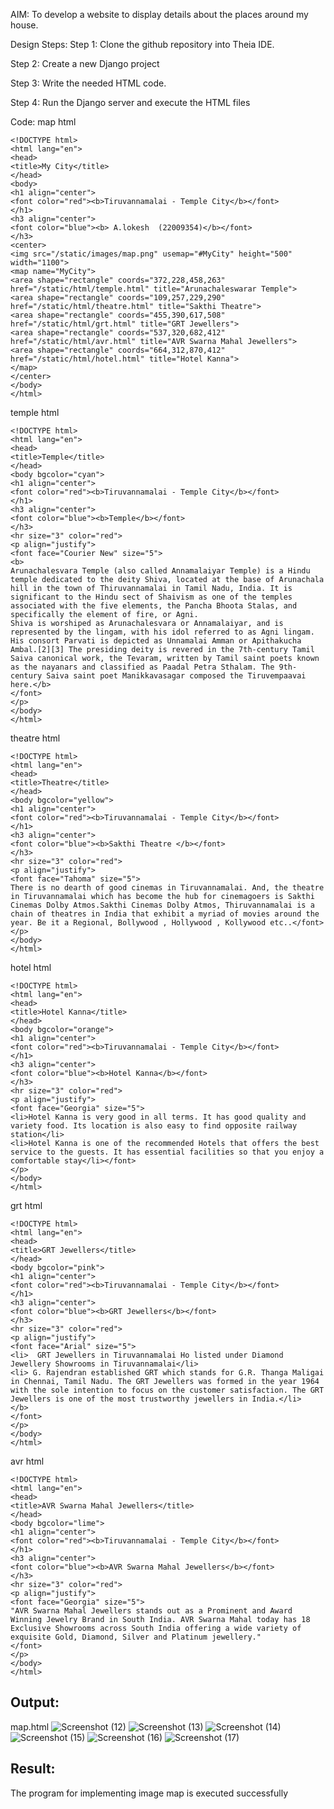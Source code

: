 AIM:
To develop a website to display details about the places around my house.

Design Steps:
Step 1:
Clone the github repository into Theia IDE.

Step 2:
Create a new Django project

Step 3:
Write the needed HTML code.

Step 4:
Run the Django server and execute the HTML files

Code:
map html
```
<!DOCTYPE html>
<html lang="en">
<head>
<title>My City</title>
</head>
<body>
<h1 align="center">
<font color="red"><b>Tiruvannamalai - Temple City</b></font>
</h1>
<h3 align="center">
<font color="blue"><b> A.lokesh  (22009354)</b></font>
</h3>
<center>
<img src="/static/images/map.png" usemap="#MyCity" height="500" width="1100">
<map name="MyCity">
<area shape="rectangle" coords="372,228,458,263" href="/static/html/temple.html" title="Arunachaleswarar Temple">
<area shape="rectangle" coords="109,257,229,290" href="/static/html/theatre.html" title="Sakthi Theatre">
<area shape="rectangle" coords="455,390,617,508" href="/static/html/grt.html" title="GRT Jewellers">
<area shape="rectangle" coords="537,320,682,412" href="/static/html/avr.html" title="AVR Swarna Mahal Jewellers">
<area shape="rectangle" coords="664,312,870,412" href="/static/html/hotel.html" title="Hotel Kanna">
</map>
</center>
</body>
</html>
```
temple html
```
<!DOCTYPE html>
<html lang="en">
<head>
<title>Temple</title>
</head>
<body bgcolor="cyan">
<h1 align="center">
<font color="red"><b>Tiruvannamalai - Temple City</b></font>
</h1>
<h3 align="center">
<font color="blue"><b>Temple</b></font>
</h3>
<hr size="3" color="red">
<p align="justify">
<font face="Courier New" size="5">
<b>
Arunachalesvara Temple (also called Annamalaiyar Temple) is a Hindu temple dedicated to the deity Shiva, located at the base of Arunachala hill in the town of Thiruvannamalai in Tamil Nadu, India. It is significant to the Hindu sect of Shaivism as one of the temples associated with the five elements, the Pancha Bhoota Stalas, and specifically the element of fire, or Agni.
Shiva is worshiped as Arunachalesvara or Annamalaiyar, and is represented by the lingam, with his idol referred to as Agni lingam. His consort Parvati is depicted as Unnamalai Amman or Apithakucha Ambal.[2][3] The presiding deity is revered in the 7th-century Tamil Saiva canonical work, the Tevaram, written by Tamil saint poets known as the nayanars and classified as Paadal Petra Sthalam. The 9th-century Saiva saint poet Manikkavasagar composed the Tiruvempaavai here.</b>
</font>
</p>
</body>
</html>
```
theatre html
```
<!DOCTYPE html>
<html lang="en">
<head>
<title>Theatre</title>
</head>
<body bgcolor="yellow">
<h1 align="center">
<font color="red"><b>Tiruvannamalai - Temple City</b></font>
</h1>
<h3 align="center">
<font color="blue"><b>Sakthi Theatre </b></font>
</h3>
<hr size="3" color="red">
<p align="justify">
<font face="Tahoma" size="5">
There is no dearth of good cinemas in Tiruvannamalai. And, the theatre in Tiruvannamalai which has become the hub for cinemagoers is Sakthi Cinemas Dolby Atmos.Sakthi Cinemas Dolby Atmos, Thiruvannamalai is a chain of theatres in India that exhibit a myriad of movies around the year. Be it a Regional, Bollywood , Hollywood , Kollywood etc..</font>
</p>
</body>
</html>
```
hotel html
```
<!DOCTYPE html>
<html lang="en">
<head>
<title>Hotel Kanna</title>
</head>
<body bgcolor="orange">
<h1 align="center">
<font color="red"><b>Tiruvannamalai - Temple City</b></font>
</h1>
<h3 align="center">
<font color="blue"><b>Hotel Kanna</b></font>
</h3>
<hr size="3" color="red">
<p align="justify">
<font face="Georgia" size="5">
<li>Hotel Kanna is very good in all terms. It has good quality and variety food. Its location is also easy to find opposite railway station</li>
<li>Hotel Kanna is one of the recommended Hotels that offers the best service to the guests. It has essential facilities so that you enjoy a comfortable stay</li></font>
</p>
</body>
</html>
```
grt html
```
<!DOCTYPE html>
<html lang="en">
<head>
<title>GRT Jewellers</title>
</head>
<body bgcolor="pink">
<h1 align="center">
<font color="red"><b>Tiruvannamalai - Temple City</b></font>
</h1>
<h3 align="center">
<font color="blue"><b>GRT Jewellers</b></font>
</h3>
<hr size="3" color="red">
<p align="justify">
<font face="Arial" size="5">
<li>  GRT Jewellers in Tiruvannamalai Ho listed under Diamond Jewellery Showrooms in Tiruvannamalai</li>
<li> G. Rajendran established GRT which stands for G.R. Thanga Maligai in Chennai, Tamil Nadu. The GRT Jewellers was formed in the year 1964 with the sole intention to focus on the customer satisfaction. The GRT Jewellers is one of the most trustworthy jewellers in India.</li>
</b>
</font>
</p>
</body>
</html>
```
avr html
```
<!DOCTYPE html>
<html lang="en">
<head>
<title>AVR Swarna Mahal Jewellers</title>
</head>
<body bgcolor="lime">
<h1 align="center">
<font color="red"><b>Tiruvannamalai - Temple City</b></font>
</h1>
<h3 align="center">
<font color="blue"><b>AVR Swarna Mahal Jewellers</b></font>
</h3>
<hr size="3" color="red">
<p align="justify">
<font face="Georgia" size="5">
"AVR Swarna Mahal Jewellers stands out as a Prominent and Award Winning Jewelry Brand in South India. AVR Swarna Mahal today has 18 Exclusive Showrooms across South India offering a wide variety of exquisite Gold, Diamond, Silver and Platinum jewellery."
</font>
</p>
</body>
</html>
```
## Output:
map.html
![Screenshot (12)](https://user-images.githubusercontent.com/119406110/215157371-18e1084b-131f-4b09-af67-e2fc329bbe77.png)
![Screenshot (13)](https://user-images.githubusercontent.com/119406110/215157534-de7d36fd-2f97-438e-a70a-f4a271575153.png)
![Screenshot (14)](https://user-images.githubusercontent.com/119406110/215157720-db3689dc-ba4a-4f1e-948b-d4c2a5e72ac1.png)
![Screenshot (15)](https://user-images.githubusercontent.com/119406110/215157793-1234aa1f-96a7-48b3-a6cb-6019cb39f2ef.png)
![Screenshot (16)](https://user-images.githubusercontent.com/119406110/215157867-bab197bd-f72e-4365-ba4e-4f216cdfe079.png)
![Screenshot (17)](https://user-images.githubusercontent.com/119406110/215157907-da68204e-ade3-453f-ac0e-2b016f978e75.png)

## Result:
The program for implementing image map is executed successfully
